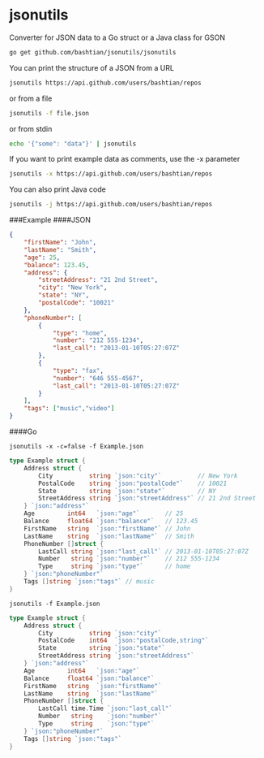 jsonutils
=========

Converter for JSON data to a Go struct or a Java class for GSON

```bash
go get github.com/bashtian/jsonutils/jsonutils
```

You can print the structure of a JSON from a URL

```bash
jsonutils https://api.github.com/users/bashtian/repos
```

or from a file

```bash
jsonutils -f file.json
```

or from stdin

```bash
echo '{"some": "data"}' | jsonutils
```

If you want to print example data as comments, use the -x parameter

```bash
jsonutils -x https://api.github.com/users/bashtian/repos
```

You can also print Java code 

```bash
jsonutils -j https://api.github.com/users/bashtian/repos
```

###Example
####JSON
```json
{
    "firstName": "John",
    "lastName": "Smith",
    "age": 25,
    "balance": 123.45,
    "address": {
        "streetAddress": "21 2nd Street",
        "city": "New York",
        "state": "NY",
        "postalCode": "10021"
    },
    "phoneNumber": [
        {
            "type": "home",
            "number": "212 555-1234",
            "last_call": "2013-01-10T05:27:07Z"
        },
        {
            "type": "fax",
            "number": "646 555-4567",
            "last_call": "2013-01-10T05:27:07Z"
        }
    ],
    "tags": ["music","video"]
}
```
####Go
	
	jsonutils -x -c=false -f Example.json
	
```go
type Example struct {
	Address struct {
		City          string `json:"city"`          // New York
		PostalCode    string `json:"postalCode"`    // 10021
		State         string `json:"state"`         // NY
		StreetAddress string `json:"streetAddress"` // 21 2nd Street
	} `json:"address"`
	Age         int64   `json:"age"`       // 25
	Balance     float64 `json:"balance"`   // 123.45
	FirstName   string  `json:"firstName"` // John
	LastName    string  `json:"lastName"`  // Smith
	PhoneNumber []struct {
		LastCall string `json:"last_call"` // 2013-01-10T05:27:07Z
		Number   string `json:"number"`    // 212 555-1234
		Type     string `json:"type"`      // home
	} `json:"phoneNumber"`
	Tags []string `json:"tags"` // music
}
```

	
	jsonutils -f Example.json
	
```go
type Example struct {
	Address struct {
		City          string `json:"city"`
		PostalCode    int64  `json:"postalCode,string"`
		State         string `json:"state"`
		StreetAddress string `json:"streetAddress"`
	} `json:"address"`
	Age         int64   `json:"age"`
	Balance     float64 `json:"balance"`
	FirstName   string  `json:"firstName"`
	LastName    string  `json:"lastName"`
	PhoneNumber []struct {
		LastCall time.Time `json:"last_call"`
		Number   string    `json:"number"`
		Type     string    `json:"type"`
	} `json:"phoneNumber"`
	Tags []string `json:"tags"`
}

```
